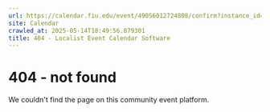 ```yaml
---
url: https://calendar.fiu.edu/event/49056012724808/confirm?instance_id=49056012763744&return=https%3A%2F%2Fcalendar.fiu.edu%2Fcalendar%3Fevent_types%255B%255D%3D121723
site: Calendar
crawled_at: 2025-05-14T18:49:56.879301
title: 404 - Localist Event Calendar Software
---
```


# 404 - not found
We couldn't find the page on this community event platform.
